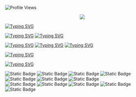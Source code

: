 ![Profile Views](https://komarev.com/ghpvc/?username=vorosdev)

<p align="center">
  <!-- Typing SVG by DenverCoder1 - https://github.com/DenverCoder1/readme-typing-svg -->
  <a href="https://github.com/DenverCoder1/readme-typing-svg">
    <img src="https://readme-typing-svg.demolab.com?font=&size=20&pause=1000&color=F38BA8&repeat=false&width=435&lines=Hello!%2C+I+am+Vor" /></a>
</p>

<!-- <h2 align="center"><img src="https://media.tenor.com/mlaggCNWU78AAAAd/oshi-no-ko-oshi.gif" width="500"></h2> -->

[![Typing SVG](https://readme-typing-svg.demolab.com?font=&size=22&pause=1000&color=A6E3A1&repeat=false&width=435&lines=About+me+)](https://git.io/typing-svg)

[![Typing SVG](https://readme-typing-svg.demolab.com?font=&size=20&pause=1000&color=cdd6f4&repeat=false&width=435&lines=-+I'm+a+sysadmin)](https://git.io/typing-svg)
[![Typing SVG](https://readme-typing-svg.demolab.com?font=&size=20&pause=1000&color=cdd6f4&multiline=true&repeat=false&width=1000&lines=-+Enthusiast+of+cybersecurity%2C+GNU%2FLinux%2C+and+FOSS+%F0%9F%90%A7%E2%9D%A4%EF%B8%8F)](https://git.io/typing-svg)


[![Typing SVG](https://readme-typing-svg.demolab.com?font=Fira+Code&size=22&pause=1000&color=A6E3A1&repeat=false&width=435&lines=Interests)](https://git.io/typing-svg)
[![Typing SVG](https://readme-typing-svg.demolab.com?font=Fira+Code&size=20&pause=1000&color=cdd6f4&repeat=false&width=600&lines=-+Red+Teaming)](https://git.io/typing-svg)
[![Typing SVG](https://readme-typing-svg.demolab.com?font=Fira+Code&size=20&pause=1000&color=cdd6f4&repeat=false&width=435&lines=-+System+administration)](https://git.io/typing-svg)


[![Typing SVG](https://readme-typing-svg.demolab.com?font=Fira+Code&size=22&duration=2&pause=1000&color=B4BEFE&center=false&vCenter=false&repeat=false&width=1000&lines=--------------------------------------------------)](https://git.io/typing-svg)

[![Typing SVG](https://readme-typing-svg.demolab.com?font=Fira+Code&size=22&pause=1000&color=f5c2e7&repeat=false&width=435&lines=Technologies)](https://git.io/typing-svg)

<!-- code -->
![Static Badge](https://img.shields.io/badge/Bash-a6e3a1?style=for-the-badge&logo=gnu-bash&labelColor=313244)
![Static Badge](https://img.shields.io/badge/Python-f9e2af?style=for-the-badge&logo=python&labelColor=313244)
![Static Badge](https://img.shields.io/badge/Rust-fab387?style=for-the-badge&logo=rust&labelColor=313244)
![Static Badge](https://img.shields.io/badge/Nix-7dc4e4?style=for-the-badge&logo=nixos&labelColor=313244)
![Static Badge](https://img.shields.io/badge/SQL-cba6f7?style=for-the-badge&logo=postgresql&labelColor=313244)
![Static Badge](https://img.shields.io/badge/Git-fab387?style=for-the-badge&logo=git&labelColor=313244)
![Static Badge](https://img.shields.io/badge/NeoVim-a6e3a1?style=for-the-badge&logo=neovim&labelColor=313244)
</br> <!-- virtualization & Containerization -->
![Static Badge](https://img.shields.io/badge/Qemu/LibVirt-fab387?style=for-the-badge&logo=qemu&labelColor=313244)
![Static Badge](https://img.shields.io/badge/Proxmox-fab387?style=for-the-badge&logo=proxmox&labelColor=313244)
![Static Badge](https://img.shields.io/badge/docker-7dc4e4?style=for-the-badge&logo=docker&labelColor=313244)
![Static Badge](https://img.shields.io/badge/nspawn-a6e3a1?style=for-the-badge&logo=linuxcontainers&labelColor=313244)
![Static Badge](https://img.shields.io/badge/GNU/Linux-f2cdcd?style=for-the-badge&logo=linux&labelColor=313244)



